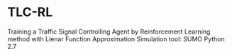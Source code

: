# TLC-RL
Training a Traffic Signal Controlling Agent by Reinforcement Learning method with Lienar Function Approximation
Simulation tool: SUMO
Python 2.7
